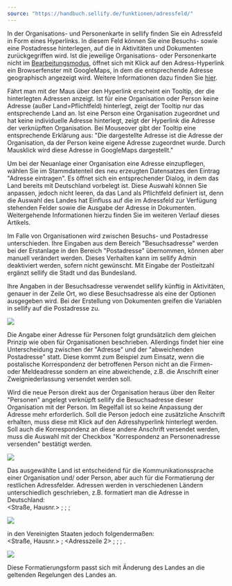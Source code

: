 ```yaml
---
source: "https://handbuch.sellify.de/funktionen/adressfeld/"
---
```

In der Organisations- und Personenkarte in sellify finden Sie ein Adressfeld in Form eines Hyperlinks. In diesem Feld können Sie eine Besuchs- sowie eine Postadresse hinterlegen, auf die in Aktivitäten und Dokumenten zurückgegriffen wird. Ist die jeweilige Organisations- oder Personenkarte nicht im [Bearbeitungsmodus](https://handbuch.sellify.de/funktionen/stammdatens%C3%A4tze-bearbeiten/ "Stammdatensätze bearbeiten"), öffnet sich mit Klick auf den Adress-Hyperlink ein Browserfenster mit GoogleMaps, in dem die entsprechende Adresse geographisch angezeigt wird. Weitere Informationen dazu finden Sie [hier](https://handbuch.sellify.de/funktionen/adressen-aus-sellify-in-google-maps-%C3%B6ffnen/ "Adressen aus sellify in Google Maps öffnen").

  
Fährt man mit der Maus über den Hyperlink erscheint ein Tooltip, der die hinterlegten Adressen anzeigt. Ist für eine Organisation oder Person keine Adresse (außer Land=Pflichtfeld) hinterlegt, zeigt der Tooltip nur das entsprechende Land an. Ist eine Person eine Organisation zugeordnet und hat keine individuelle Adresse hinterlegt, zeigt der Hyperlink die Adresse der verknüpften Organisation. Bei Mouseover gibt der Tooltip eine entsprechende Erklärung aus: "Die dargestellte Adresse ist die Adresse der Organisation, da der Person keine eigene Adresse zugeordnet wurde. Durch Mausklick wird diese Adresse in GoogleMaps dargestellt."

Um bei der Neuanlage einer Organisation eine Adresse einzupflegen, wählen Sie im Stammdatenteil des neu erzeugten Datensatzes den Eintrag "Adresse eintragen". Es öffnet sich ein entsprechender Dialog, in dem das Land bereits mit Deutschland vorbelegt ist. Diese Auswahl können Sie anpassen, jedoch nicht leeren, da das Land als Pflichtfeld definiert ist, denn die Auswahl des Landes hat Einfluss auf die im Adressfeld zur Verfügung stehenden Felder sowie die Ausgabe der Adresse in Dokumenten. Weitergehende Informationen hierzu finden Sie im weiteren Verlauf dieses Artikels.

Im Falle von Organisationen wird zwischen Besuchs- und Postadresse unterschieden. Ihre Eingaben aus dem Bereich "Besuchsadresse" werden bei der Erstanlage in den Bereich "Postadresse" übernommen, können aber manuell verändert werden. Dieses Verhalten kann im sellify Admin deaktiviert werden, sofern nicht gewünscht. Mit Eingabe der Postleitzahl ergänzt sellify die Stadt und das Bundesland.

Ihre Angaben in der Besuchsadresse verwendet sellify künftig in Aktivitäten, genauer in der Zeile Ort, wo diese Besuchsadresse als eine der Optionen ausgegeben wird. Bei der Erstellung von Dokumenten greifen die Variablen in sellify auf die Postadresse zu.

![](https://image.jimcdn.com/app/cms/image/transf/dimension=713x10000:format=png/path/s42eb4d670de94a65/image/i8e37623b632b4a18/version/1701719731/image.png)

Die Angabe einer Adresse für Personen folgt grundsätzlich dem gleichen Prinzip wie oben für Organisationen beschrieben. Allerdings findet hier eine Unterscheidung zwischen der "Adresse" und der "abweichenden Postadresse" statt. Diese kommt zum Beispiel zum Einsatz, wenn die postalische Korrespondenz der betroffenen Person nicht an die Firmen- oder Meldeadresse sondern an eine abweichende, z.B. die Anschrift einer Zweigniederlassung versendet werden soll.

Wird die neue Person direkt aus der Organisation heraus über den Reiter "Personen" angelegt verknüpft sellify die Besuchsadresse dieser Organisation mit der Person. Im Regelfall ist so keine Anpassung der Adresse mehr erforderlich. Soll die Person jedoch eine zusätzliche Anschrift erhalten, muss diese mit Klick auf den Adresshyperlink hinterlegt werden. Soll auch die Korrespondenz an diese andere Anschrift versendet werden, muss die Auswahl mit der Checkbox "Korrespondenz an Personenadresse versenden" bestätigt werden.

![](https://image.jimcdn.com/app/cms/image/transf/dimension=683x10000:format=png/path/s42eb4d670de94a65/image/i821655d6964401ca/version/1701719733/image.png)

Das ausgewählte Land ist entscheidend für die Kommunikationssprache einer Organisation und/ oder Person, aber auch für die Formatierung der restlichen Adressfelder. Adressen werden in verschiedenen Ländern unterschiedlich geschrieben, z.B. formatiert man die Adresse in Deutschland:  
<Straße, Hausnr.> ; <PLZ> ; <Ort>;

![](https://image.jimcdn.com/app/cms/image/transf/dimension=690x10000:format=png/path/s42eb4d670de94a65/image/i7142c255b9fa4be0/version/1614091348/image.png)

in den Vereinigten Staaten jedoch folgendermaßen:  
<Straße, Hausnr.> ; <Adresszeile 2> ; <Ort> ; <Bundesstaat> ; <PLZ>.

![](https://image.jimcdn.com/app/cms/image/transf/dimension=690x10000:format=png/path/s42eb4d670de94a65/image/icaa6048a56e25d2d/version/1614091352/image.png)

Diese Formatierungsform passt sich mit Änderung des Landes an die geltenden Regelungen des Landes an.